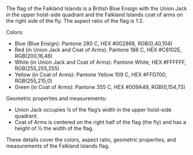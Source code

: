 The flag of the Falkland Islands is a British Blue Ensign with the Union Jack in the upper hoist-side quadrant and the Falkland Islands coat of arms on the right side of the fly. The aspect ratio of the flag is 1:2.

Colors:
- Blue (Blue Ensign): Pantone 280 C, HEX #002868, RGB(0,40,104)
- Red (in Union Jack and Coat of Arms): Pantone 186 C, HEX #C8102E, RGB(200,16,46)
- White (in Union Jack and Coat of Arms): Pantone White, HEX #FFFFFF, RGB(255,255,255)
- Yellow (in Coat of Arms): Pantone Yellow 109 C, HEX #FFD700, RGB(255,215,0)
- Green (in Coat of Arms): Pantone 355 C, HEX #009A49, RGB(0,154,73)

Geometric properties and measurements:
- Union Jack occupies ¼ of the flag’s width in the upper hoist-side quadrant.
- Coat of Arms is centered on the right half of the flag (the fly) and has a height of ½ the width of the flag.

These details cover the colors, aspect ratio, geometric properties, and measurements of the Falkland Islands flag.